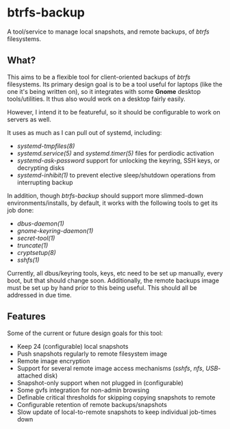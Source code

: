 # btrfs-backup

A tool/service to manage local snapshots, and remote backups, of *btrfs* filesystems.

## What?

This aims to be a flexible tool for client-oriented backups of *btrfs* filesystems. Its primary design goal is to be a tool useful for laptops (like the one it's being written on), so it integrates with some **Gnome** desktop tools/utilities. It thus also would work on a desktop fairly easily.

However, I intend it to be featureful, so it should be configurable to work on servers as well.

It uses as much as I can pull out of systemd, including:
- *systemd-tmpfiles(8)*
- *systemd.service(5)* and *systemd.timer(5)* files for perdiodic activation
- *systemd-ask-password* support for unlocking the keyring, SSH keys, or decrypting disks
- *systemd-inhibit(1)* to prevent elective sleep/shutdown operations from interrupting backup

In addition, though *btrfs-backup* should support more slimmed-down environments/installs, by default, it works with the following tools to get its job done:
- *dbus-daemon(1)*
- *gnome-keyring-daemon(1)*
- *secret-tool(1)*
- *truncate(1)*
- *cryptsetup(8)*
- *sshfs(1)*

Currently, all dbus/keyring tools, keys, etc need to be set up manually, every boot, but that should change soon. Additionally, the remote backups image must be set up by hand prior to this being useful. This should all be addressed in due time.

## Features

Some of the current or future design goals for this tool:

- Keep 24 (configurable) local snapshots
- Push snapshots regularly to remote filesystem image
- Remote image encryption
- Support for several remote image access mechanisms (*sshfs*, *nfs*, *USB*-attached disk)
- Snapshot-only support when not plugged in (configurable)
- Some gvfs integration for non-admin browsing
- Definable critical thresholds for skipping copying snapshots to remote
- Configurable retention of remote backups/snapshots
- Slow update of local-to-remote snapshots to keep individual job-times down
